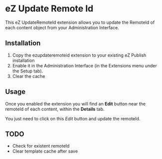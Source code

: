 # eZ Update Remote Id

This eZ UpdateRemoteId extension allows you to update the RemoteId
of each content object from your Administration Interface.

## Installation

1. Copy the ezupdateremoteid extension to your existing eZ Publish installation
2. Enable it in the Administration Interface (in the Extensions menu under the Setup tab).
3. Clear the cache


## Usage

Once you enabled the extension you will find an **Edit** button near the remoteId of each content, within the **Details** tab.

You just need to click on this _Edit_ button and update the remoteId.

## TODO

 - Check for existent remoteId
 - Clear template cache after save